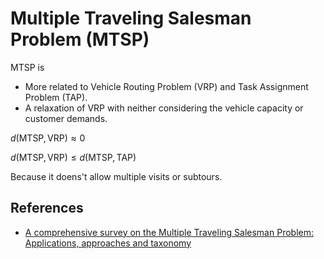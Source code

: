 # Multiple Traveling Salesman Problem (MTSP)

MTSP is 
- More related to Vehicle Routing Problem (VRP) and Task Assignment Problem (TAP).
- A relaxation of VRP with neither considering the vehicle capacity or customer demands.

$d(\text{MTSP}, \text{VRP}) \approx 0$

$d(\text{MTSP}, \text{VRP}) \leq d(\text{MTSP}, \text{TAP})$

Because it doens't allow  multiple visits or subtours.

## References
- [A comprehensive survey on the Multiple Traveling Salesman Problem:
Applications, approaches and taxonomy](https://doi.org/10.1016/j.cosrev.2021.100369)